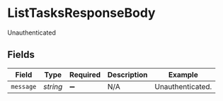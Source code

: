 # ListTasksResponseBody

Unauthenticated


## Fields

| Field              | Type               | Required           | Description        | Example            |
| ------------------ | ------------------ | ------------------ | ------------------ | ------------------ |
| `message`          | *string*           | :heavy_minus_sign: | N/A                | Unauthenticated.   |